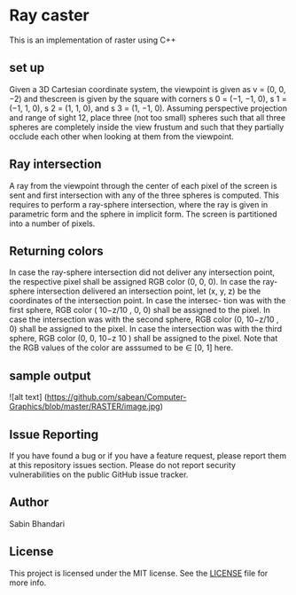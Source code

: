 # Ray caster

This is an implementation of raster using C++

## set up

Given a 3D Cartesian coordinate system, the viewpoint is given as v = (0, 0, −2) and thescreen is given by the square with corners s 0 = (−1, −1, 0), s 1 = (−1, 1, 0), s 2 = (1, 1, 0), and s 3 = (1, −1, 0). Assuming perspective projection and range of sight 12, place three (not too small) spheres such that all three spheres are completely inside the view frustum and such that they partially occlude each other when looking at them from the viewpoint.

## Ray intersection

A ray from the viewpoint through the center of each pixel of the screen is sent and first intersection with any of the three spheres is computed. This requires to perform a ray-sphere intersection, where the ray is given in parametric form and the sphere in implicit form. The screen is partitioned into a number of pixels.

## Returning colors
In case the ray-sphere intersection did not deliver any intersection point, the respective pixel shall be assigned RGB color (0, 0, 0). In case the ray-sphere intersection delivered an intersection point, let (x, y, z) be the coordinates of the intersection point. In case the intersec-
tion was with the first sphere, RGB color ( 10−z/10 , 0, 0) shall be assigned to the pixel. In case the intersection was with the second sphere, RGB color (0, 10−z/10 , 0) shall be assigned to the pixel. In case the intersection was with the third sphere, RGB color (0, 0, 10−z
10 ) shall be assigned to the pixel. Note that the RGB values of the color are asssumed to be ∈ [0, 1] here.

## sample output

![alt text] (https://github.com/sabean/Computer-Graphics/blob/master/RASTER/image.jpg)

## Issue Reporting

If you have found a bug or if you have a feature request, please report them at this repository issues section. Please do not report security vulnerabilities on the public GitHub issue tracker. 

## Author

Sabin Bhandari

## License

This project is licensed under the MIT license. See the [LICENSE](LICENSE) file for more info.
